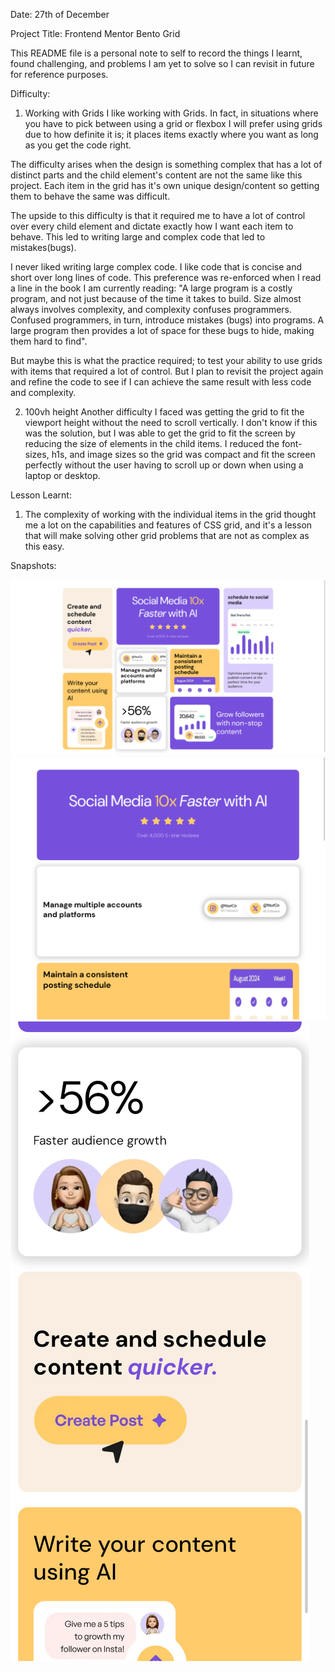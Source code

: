 Date: 27th of December

Project Title: Frontend Mentor Bento Grid

This README file is a personal note to self to record the things I learnt, found challenging, and problems I am yet to solve so I can revisit in future for reference purposes.

Difficulty:
1. Working with Grids
I like working with Grids. In fact, in situations where you have to pick between using a grid or flexbox I will prefer using grids due to how definite it is; it places items exactly where you want as long as you get the code right.

The difficulty arises when the design is something complex that has a lot of distinct parts and the child element's content are not the same like this project. Each item in the grid has it's own unique design/content so getting them to behave the same was difficult.

The upside to this difficulty is that it required me to have a lot of control over every child element and dictate exactly how I want each item to behave. This led to writing large and complex code that led to mistakes(bugs).

I never liked writing large complex code. I like code that is concise and short over long lines of code. This preference was re-enforced when I read a line in the book I am currently reading: "A large program is a costly program, and not just because of the time it takes to build. Size almost always involves complexity, and complexity confuses programmers. Confused programmers, in turn, introduce mistakes (bugs) into programs. A large program then provides a lot of space for these bugs to hide, making them hard to find".

But maybe this is what the practice required; to test your ability to use grids with items that required a lot of control. But I plan to revisit the project again and refine the code to see if I can achieve the same result with less code and complexity.

2. 100vh height
Another difficulty I faced was getting the grid to fit the viewport height without the need to scroll vertically. I don't know if this was the solution, but I was able to get the grid to fit the screen by reducing the size of elements in the child items. I reduced the font-sizes, h1s, and image sizes so the grid was compact and fit the screen perfectly without the user having to scroll up or down when using a laptop or desktop. 

Lesson Learnt:
1. The complexity of working with the individual items in the grid thought me a lot on the capabilities and features of CSS grid, and it's a lesson that will make solving other grid problems that are not as complex as this easy.

Snapshots:

<img src="assets/Screenshots/Desktop.png">


<img src="assets/Screenshots/Tablet.png">


<img src="assets/Screenshots/Mobile.png">